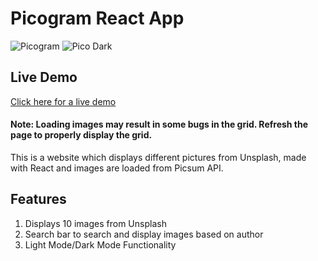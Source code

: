 # Picogram React App

![Picogram](https://user-images.githubusercontent.com/36991926/66391299-cbef1b80-e9dd-11e9-9d17-8eb489772804.png)
![Pico Dark](https://user-images.githubusercontent.com/36991926/66391315-d6a9b080-e9dd-11e9-937d-dd5da204cfb9.png)

## Live Demo
[Click here for a live demo](https://melvingm101.github.io/picogram/)
#### Note: Loading images may result in some bugs in the grid. Refresh the page to properly display the grid.

This is a website which displays different pictures from Unsplash, made with React and images are loaded from Picsum API. 

## Features
1. Displays 10 images from Unsplash
2. Search bar to search and display images based on author
3. Light Mode/Dark Mode Functionality
